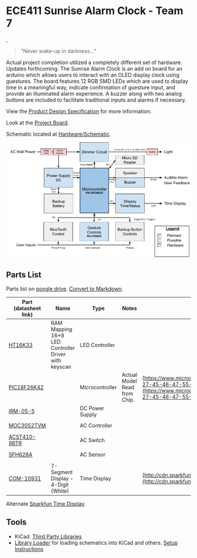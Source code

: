 # ECE411 Sunrise Alarm Clock - Team 7
,
> "Never wake-up in darkness..."

Actual project completion utilized a completely different set of hardware. Updates forthcoming. The Sunrise Alarm Clock is an add on board for an arduino which allows users to interact with an OLED display clock using guestures. The board features 12 RGB SMD LEDs which are used to display time in a meaningful way, indicate confirmation of guesture input, and provide an illuminated alarm experience. A buzzer along with two analog buttons are included to facilitate traditional inputs and alarms if necessary. 

View the [Product Design Specification](./Product%20Design%20Specification%20v1.pdf) for more information.

Look at the [Project Board](https://github.com/31415pi/ECE_411_Winter_2021_Team_7/projects/1).

Schematic located at [Hardware/Schematic](./Hardware/Schematic.pdf).

![L1 Decomposition](/CAD/L1%20Decomposition.png)


## Parts List

Parts list on [google drive](https://docs.google.com/spreadsheets/d/1yFu2dnekZCLbKxV9tUKsMTaaS4XpjHtpUTBXEi358RU/edit#gid=0). [Convert to Markdown](https://tabletomarkdown.com/convert-spreadsheet-to-markdown/).

| Part (datasheet link)                                                                                                                                  | Name                                                 | Type            | Notes                        | Datasheet                                                                                                                                                                                                                                                                                                  | Website                                                                                                    | Source                                                          | Price  |
| ------------------------------------------------------------------------------------------------------------------------------------------------------ | ---------------------------------------------------- | --------------- | ---------------------------- | ---------------------------------------------------------------------------------------------------------------------------------------------------------------------------------------------------------------------------------------------------------------------------------------------------------- | ---------------------------------------------------------------------------------------------------------- | --------------------------------------------------------------- | ------ |
| [HT16K33](https://github.com/31415pi/ECE_411_Winter_2021_Team_7/blob/main/Datasheets/HT16K33v120(LEDcontroller).pdf)                                   | RAM Mapping 16\*8 LED Controller Driver with keyscan | LED Controller  |                              |                                                                                                                                                                                                                                                                                                            | [https://www.holtek.com/productdetail/-/vg/16K33](https://www.holtek.com/productdetail/-/vg/16K33)         |                                                                 |        |
| [PIC18F26K42](https://github.com/31415pi/ECE_411_Winter_2021_Team_7/blob/main/Datasheets/PIC18(L)F26-27-45-46-47-55-56-57K42-Data-Sheet-40001919G.pdf) |                                                      | Microcontroller | Actual Model Read from Chip. | [https://www.microchip.com/content/dam/mchp/documents/MCU08/ProductDocuments/DataSheets/PIC18(L)F26-27-45-46-47-55-56-57K42-Data-Sheet-40001919G.pdf](https://www.microchip.com/content/dam/mchp/documents/MCU08/ProductDocuments/DataSheets/PIC18(L)F26-27-45-46-47-55-56-57K42-Data-Sheet-40001919G.pdf) | [https://www.microchip.com/en-us/product/PIC18F26K42](https://www.microchip.com/en-us/product/PIC18F26K42) | EPL                                                             | $ 1.50 |
| [IRM-05-5](https://github.com/31415pi/ECE_411_Winter_2021_Team_7/blob/main/Datasheets/IRM-05(ac-5vsupply).pdf)                                         |                                                      | DC Power Supply |                              |                                                                                                                                                                                                                                                                                                            |                                                                                                            | [Mouser](https://www.mouser.com/ProductDetail/709-IRM05-5)      | $ 8.81 |
| [MOC3052TVM](https://github.com/31415pi/ECE_411_Winter_2021_Team_7/blob/main/Datasheets/MOC3052M(ACcont).pdf)                                          |                                                      | AC Controller   |                              |                                                                                                                                                                                                                                                                                                            |                                                                                                            | [Mouser](https://www.mouser.com/ProductDetail/512-MOC3052SR2M)  | $ 1.15 |
| [ACST410-8BTR](https://github.com/31415pi/ECE_411_Winter_2021_Team_7/blob/main/Datasheets/ACST410(ACswitch).pdf)                                       |                                                      | AC Switch       |                              |                                                                                                                                                                                                                                                                                                            |                                                                                                            | [Mouser](https://www.mouser.com/ProductDetail/511-ACST410-8BTR) | $ 0.85 |
| [SFH628A](https://github.com/31415pi/ECE_411_Winter_2021_Team_7/blob/main/Datasheets/SFH628A(ACsensor).pdf)                                            |                                                      | AC Sensor       |                              |                                                                                                                                                                                                                                                                                                            |                                                                                                            | [Mouser](https://www.mouser.com/ProductDetail/782-SFH6286-4T)   | $ 1.27 |
| [COM-10931](https://github.com/31415pi/ECE_411_Winter_2021_Team_7/blob/main/Datasheets/COM-10931_ATA3492BW(7seg4digitSparkfun).pdf)                    | 7-Segment Display - 4-Digit (White)                  | Time Display    |                              | [http://cdn.sparkfun.com/datasheets/Components/LED/ATA3492BW\_2.pdf](http://cdn.sparkfun.com/datasheets/Components/LED/ATA3492BW_2.pdf)                                                                                                                                                                    | [https://www.sparkfun.com/products/10931](https://www.sparkfun.com/products/10931)                         | [Mouser](https://www.mouser.com/ProductDetail/474-COM-10931)    | $ 2.63 |




Alternate [Sparkfun Time Display](https://www.sparkfun.com/products/10931).

## Tools

- KiCad. [Third Party Libraries](https://www.kicad.org/libraries/third_party/)
- [Library Loader](https://componentsearchengine.com/tools) for loading schematics into KiCad and others. [Setup Instructions](https://www.samacsys.com/kicad/)
